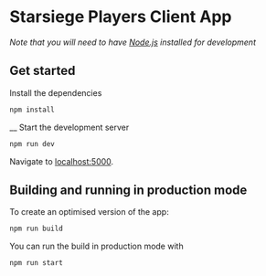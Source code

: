 
# Starsiege Players Client App

*Note that you will need to have [Node.js](https://nodejs.org) installed for development*


## Get started

Install the dependencies

```bash
npm install
```
__
Start the development server

```bash
npm run dev
```

Navigate to [localhost:5000](http://localhost:5000).


## Building and running in production mode

To create an optimised version of the app:

```bash
npm run build
```

You can run the build in production mode with

```bash
npm run start
```
